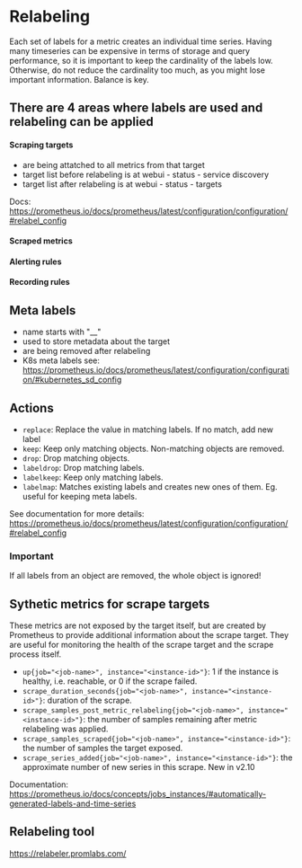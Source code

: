 # Relabeling
Each set of labels for a metric creates an individual time series. Having many timeseries can be expensive in terms of storage and query performance, so it is important to keep the cardinality of the labels low. Otherwise, do not reduce the cardinality too much, as you might lose important information. Balance is key.

## There are 4 areas where labels are used and relabeling can be applied
#### Scraping targets
- are being attatched to all metrics from that target
- target list before relabeling is at webui - status - service discovery
- target list after relabeling is at webui - status - targets

Docs: https://prometheus.io/docs/prometheus/latest/configuration/configuration/#relabel_config

#### Scraped metrics
#### Alerting rules
#### Recording rules


## Meta labels
- name starts with "__" 
- used to store metadata about the target
- are being removed after relabeling
- K8s meta labels see: https://prometheus.io/docs/prometheus/latest/configuration/configuration/#kubernetes_sd_config


## Actions
- `replace`: Replace the value in matching labels. If no match, add new label
- `keep`: Keep only matching objects. Non-matching objects are removed.
- `drop`: Drop matching objects. 
- `labeldrop`: Drop matching labels.
- `labelkeep`: Keep only matching labels.
- `labelmap`: Matches existing labels and creates new ones of them. Eg. useful for keeping meta labels.

See documentation for more details: https://prometheus.io/docs/prometheus/latest/configuration/configuration/#relabel_config

### Important
If all labels from an object are removed, the whole object is ignored!


## Sythetic metrics for scrape targets
These metrics are not exposed by the target itself, but are created by Prometheus to provide additional information about the scrape target. They are useful for monitoring the health of the scrape target and the scrape process itself.

- `up{job="<job-name>", instance="<instance-id>"}`: 1 if the instance is healthy, i.e. reachable, or 0 if the scrape failed.
- `scrape_duration_seconds{job="<job-name>", instance="<instance-id>"}`: duration of the scrape.
- `scrape_samples_post_metric_relabeling{job="<job-name>", instance="<instance-id>"}`: the number of samples remaining after metric relabeling was applied.
- `scrape_samples_scraped{job="<job-name>", instance="<instance-id>"}`: the number of samples the target exposed.
- `scrape_series_added{job="<job-name>", instance="<instance-id>"}`: the approximate number of new series in this scrape. New in v2.10

Documentation: https://prometheus.io/docs/concepts/jobs_instances/#automatically-generated-labels-and-time-series

## Relabeling tool  
https://relabeler.promlabs.com/

